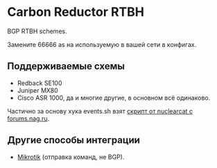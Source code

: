 # Carbon Reductor RTBH

BGP RTBH schemes.

Замените 66666 as на используемую в вашей сети в конфигах.

## Поддерживаемые схемы

- Redback SE100
- Juniper MX80
- Cisco ASR 1000, да и многие другие, в основном всё одинаково.

Частично за основу хука events.sh взят [скрипт от nuclearcat с forums.nag.ru]( http://forum.nag.ru/forum/index.php?s=35a6922ec0c360008db4ceff8155bd3e&showtopic=71422&st=0&p=662483&#entry662483).

## Другие способы интеграции

- [Mikrotik](http://docs.carbonsoft.ru/pages/viewpage.action?pageId=67108904) (отправка команд, не BGP).
